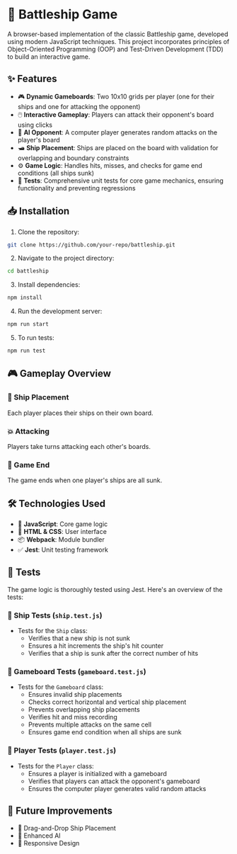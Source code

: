 # 🚢 Battleship Game

A browser-based implementation of the classic Battleship game, developed using modern JavaScript techniques. This project incorporates principles of Object-Oriented Programming (OOP) and Test-Driven Development (TDD) to build an interactive game.

## ✨ Features

- 🎮 **Dynamic Gameboards**: Two 10x10 grids per player (one for their ships and one for attacking the opponent)
- 🖱️ **Interactive Gameplay**: Players can attack their opponent's board using clicks
- 🤖 **AI Opponent**: A computer player generates random attacks on the player's board
- 🛥️ **Ship Placement**: Ships are placed on the board with validation for overlapping and boundary constraints
- ⚙️ **Game Logic**: Handles hits, misses, and checks for game end conditions (all ships sunk)
- 🧪 **Tests**: Comprehensive unit tests for core game mechanics, ensuring functionality and preventing regressions

## 📥 Installation

1. Clone the repository:

```bash
git clone https://github.com/your-repo/battleship.git
```

2. Navigate to the project directory:

```bash
cd battleship
```

3. Install dependencies:

```bash
npm install
```

4. Run the development server:

```bash
npm run start
```

5. To run tests:

```bash
npm run test
```

## 🎮 Gameplay Overview

### 🚤 Ship Placement

Each player places their ships on their own board.

### 💥 Attacking

Players take turns attacking each other's boards.

### 🏁 Game End

The game ends when one player's ships are all sunk.

## 🛠️ Technologies Used

- 📝 **JavaScript**: Core game logic
- 🎨 **HTML & CSS**: User interface
- 📦 **Webpack**: Module bundler
- ✅ **Jest**: Unit testing framework

## 🧪 Tests

The game logic is thoroughly tested using Jest. Here's an overview of the tests:

### 🚢 Ship Tests (`ship.test.js`)

- Tests for the `Ship` class:
  - Verifies that a new ship is not sunk
  - Ensures a hit increments the ship's hit counter
  - Verifies that a ship is sunk after the correct number of hits

### 🎯 Gameboard Tests (`gameboard.test.js`)

- Tests for the `Gameboard` class:
  - Ensures invalid ship placements
  - Checks correct horizontal and vertical ship placement
  - Prevents overlapping ship placements
  - Verifies hit and miss recording
  - Prevents multiple attacks on the same cell
  - Ensures game end condition when all ships are sunk

### 👥 Player Tests (`player.test.js`)

- Tests for the `Player` class:
  - Ensures a player is initialized with a gameboard
  - Verifies that players can attack the opponent's gameboard
  - Ensures the computer player generates valid random attacks

## 🚀 Future Improvements

- 🎯 Drag-and-Drop Ship Placement
- 🤖 Enhanced AI
- 📱 Responsive Design
